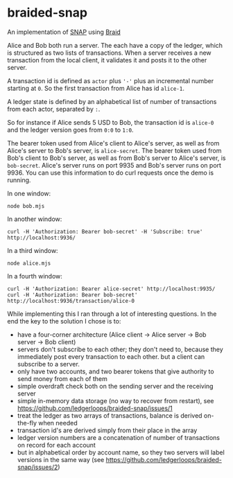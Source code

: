 # braided-snap
An implementation of [SNAP](https://michielbdejong.com/blog/20.html) using [Braid](https://braid.org)

Alice and Bob both run a server.
The each have a copy of the ledger, which is structured as two lists of transactions.
When a server receives a new transaction from the local client, it validates it and posts it to the other server.

A transaction id is defined as `actor` plus `'-'` plus an incremental number starting at `0`.
So the first transaction from Alice has id `alice-1`.

A ledger state is defined by an alphabetical list of number of transactions from each actor, separated by `:`.

So for instance if Alice sends 5 USD to Bob, the transaction id is `alice-0` and the ledger version goes from `0:0` to `1:0`.

The bearer token used from Alice's client to Alice's server, as well as from Alice's server to Bob's server, is `alice-secret`.
The bearer token used from Bob's client to Bob's server, as well as from Bob's server to Alice's server, is `bob-secret`.
Alice's server runs on port 9935 and Bob's server runs on port 9936. You can use this information to do curl requests once the demo is running.

In one window:
```
node bob.mjs
```

In another window:
```
curl -H 'Authorization: Bearer bob-secret' -H 'Subscribe: true' http://localhost:9936/
```

In a third window:
```
node alice.mjs
```

In a fourth window:
```
curl -H 'Authorization: Bearer alice-secret' http://localhost:9935/
curl -H 'Authorization: Bearer bob-secret' http://localhost:9936/transaction/alice-0
```


While implementing this I ran through a lot of interesting questions.
In the end the key to the solution I chose is to:
* have a four-corner architecture (Alice client -> Alice server -> Bob server -> Bob client)
* servers don't subscribe to each other; they don't need to, because they immediately post every transaction to each other. but a client can subscribe to a server.
* only have two accounts, and two bearer tokens that give authority to send money from each of them
* simple overdraft check both on the sending server and the receiving server
* simple in-memory data storage (no way to recover from restart), see https://github.com/ledgerloops/braided-snap/issues/1
* treat the ledger as two arrays of transactions, balance is derived on-the-fly when needed
* transaction id's are derived simply from their place in the array
* ledger version numbers are a concatenation of number of transactions on record for each account
* but in alphabetical order by account name, so they two servers will label versions in the same way (see https://github.com/ledgerloops/braided-snap/issues/2)
